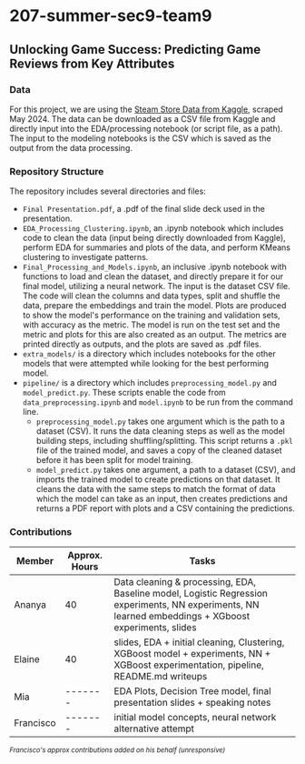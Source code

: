 # 207-summer-sec9-team9

## Unlocking Game Success: Predicting Game Reviews from Key Attributes

### Data
For this project, we are using the [Steam Store Data from Kaggle](https://www.kaggle.com/datasets/amanbarthwal/steam-store-data/data), scraped May 2024. The data can be downloaded as a CSV file from Kaggle and directly input into the EDA/processing notebook (or script file, as a path). The input to the modeling notebooks is the CSV which is saved as the output from the data processing.

### Repository Structure

The repository includes several directories and files:
* ```Final Presentation.pdf```, a .pdf of the final slide deck used in the presentation.
* ```EDA_Processing_Clustering.ipynb```, an .ipynb notebook which includes code to clean the data (input being directly downloaded from Kaggle), perform EDA for summaries and plots of the data, and perform KMeans clustering to investigate patterns. 
* ```Final_Processing_and_Models.ipynb```, an inclusive .ipynb notebook with functions to load and clean the dataset, and directly prepare it for our final model, utilizing a neural network. The input is the dataset CSV file. The code will clean the columns and data types, split and shuffle the data, prepare the embeddings and train the model. Plots are produced to show the model's performance on the training and validation sets, with accuracy as the metric. The model is run on the test set and the metric and plots for this are also created as an output. The metrics are printed directly as outputs, and the plots are saved as .pdf files.
* ```extra_models/``` is a directory which includes notebooks for the other models that were attempted while looking for the best performing model.
* ```pipeline/``` is a directory which includes ```preprocessing_model.py``` and ```model_predict.py```. These scripts enable the code from ```data_preprocessing.ipynb``` and ```model.ipynb``` to be run from the command line.
  - ```preprocessing_model.py``` takes one argument which is the path to a dataset (CSV). It runs the data cleaning steps as well as the model building steps, including shuffling/splitting. This script returns a ```.pkl``` file of the trained model, and saves a copy of the cleaned dataset before it has been split for model training.
  - ```model_predict.py``` takes one argument, a path to a dataset (CSV), and imports the trained model to create predictions on that dataset. It cleans the data with the same steps to match the format of data which the model can take as an input, then creates predictions and returns a PDF report with plots and a CSV containing the predictions.

### Contributions 
| Member    | Approx. Hours | Tasks |
| -------- | ------- | ------- |
| Ananya  | 40 | Data cleaning & processing, EDA, Baseline model, Logistic Regression experiments, NN experiments, NN learned embeddings + XGboost experiments, slides |
| Elaine | 40 | slides, EDA + initial cleaning, Clustering, XGBoost model + experiments, NN + XGBoost experimentation, pipeline, README.md writeups |
| Mia    | -------  | EDA Plots, Decision Tree model, final presentation slides + speaking notes |
| Francisco  | -------  | initial model concepts, neural network alternative attempt |

<sup>*Francisco's approx contributions added on his behalf (unresponsive)*</sup>
